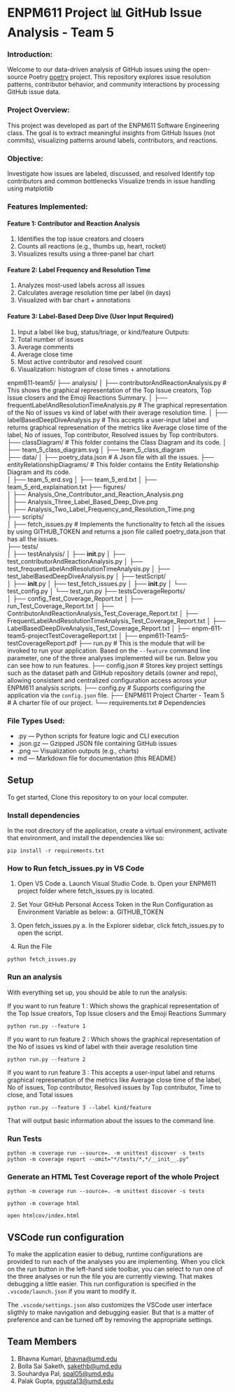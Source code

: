 # ENPM611 Project 📊 GitHub Issue Analysis - Team 5

### Introduction:
Welcome to our data-driven analysis of GitHub issues using the open-source Poetry [poetry](https://github.com/python-poetry/poetry/issues) project. This repository explores issue resolution patterns, contributor behavior, and community interactions by processing GitHub issue data.

### Project Overview:
This project was developed as part of the ENPM611 Software Engineering class. The goal is to extract meaningful insights from GitHub Issues (not commits), visualizing patterns around labels, contributors, and reactions.

### Objective:
Investigate how issues are labeled, discussed, and resolved
Identify top contributors and common bottlenecks
Visualize trends in issue handling using matplotlib

### Features Implemented:

#### Feature 1: Contributor and Reaction Analysis
1. Identifies the top issue creators and closers
2. Counts all reactions (e.g., thumbs up, heart, rocket)
3. Visualizes results using a three-panel bar chart

#### Feature 2: Label Frequency and Resolution Time
1. Analyzes most-used labels across all issues
2. Calculates average resolution time per label (in days)
3. Visualized with bar chart + annotations

#### Feature 3: Label-Based Deep Dive (User Input Required)
1. Input a label like bug, status/triage, or kind/feature
Outputs:
1. Total number of issues
2. Average comments
3. Average close time
4. Most active contributor and resolved count
5. Visualization: histogram of close times + annotations


enpm611-team5/
├── analysis/
│   ├── contributorAndReactionAnalysis.py  # This shows the graphical representation of the Top Issue creators, Top Issue closers and the Emoji Reactions Summary.
│   ├── frequentLabelAndResolutionTimeAnalysis.py # The graphical representation of the No of issues vs kind of label with their average resolution time.
│   ├── labelBasedDeepDiveAnalysis.py     # This accepts a user-input label and returns graphical represenation  of the metrics like Average close time of the label, No of issues, Top contributor, Resolved issues by Top contributors.
├── classDiagram/            # This folder contains the Class Diagram and its code. 
│   ├── team_5_class_diagram.svg
│   ├── team_5_class_diagram  
├── data/ 
│   ├── poetry_data.json   # A Json file with all the issues.
├── entityRelationshipDiagrams/     # This folder contains the Entity Relationship Diagram and its code.        
│   ├── team_5_erd.svg
│   ├── team_5_erd.txt
│   ├── team_5_erd_explaination.txt
├── figures/                   
│   ├── Analysis_One_Contributor_and_Reaction_Analysis.png                 
│   ├── Analysis_Three_Label_Based_Deep_Dive.png            
│   ├── Analysis_Two_Label_Frequency_and_Resolution_Time.png       
├── scripts/                   
│   ├── fetch_issues.py            # Implements the functionality to fetch all the issues by using GITHUB_TOKEN and returns a json file called poetry_data.json that has all the issues.      
├── tests/                    
│   ├── testAnalysis/
│       ├── __init__.py
│       ├── test_contributorAndReactionAnalysis.py
│       ├── test_frequentLabelAndResolutionTimeAnalysis.py
│       ├── test_labelBasedDeepDiveAnalysis.py
│   ├── testScript/             
│       ├── __init__.py
│       ├── test_fetch_issues.py
│   ├── __init__.py
│   └── test_config.py
│   └── test_run.py
├── testsCoverageReports/    
│   ├── config_Test_Coverage_Report.txt
│   ├── run_Test_Coverage_Report.txt
│   ├── ContributorAndReactionAnalysis_Test_Coverage_Report.txt
│   ├── FrequentLabelAndResolutionTimeAnalysis_Test_Coverage_Report.txt
│   ├── LabelBasedDeepDiveAnalysis_Test_Coverage_Report.txt
│   ├── enpm-611-team5-projectTestCoverageReport.txt
│   ├── enpm611-Team5-testCoverageReport.pdf
├── run.py                    # This is the module that will be invoked to run your application. Based on the `--feature` command line parameter, one of the three analyses implemented will be run. Below you can see how to run features.
├── config.json               # Stores key project settings such as the dataset path and GitHub repository details (owner and repo), allowing consistent and centralized configuration access across your ENPM611 analysis scripts.
├── config.py                 # Supports configuring the application via the `config.json` file.
├── ENPM611 Project Charter - Team 5     # A charter file of our project.
└── requirements.txt          # Dependencies


### File Types Used:
- .py — Python scripts for feature logic and CLI execution
-  .json.gz — Gzipped JSON file containing GitHub issues
-   .png — Visualization outputs (e.g., charts)
-  md — Markdown file for documentation (this README)

## Setup

To get started, Clone this repository to on your local computer. 

### Install dependencies

In the root directory of the application, create a virtual environment, activate that environment, and install the dependencies like so:

```
pip install -r requirements.txt
```

### How to Run fetch_issues.py in VS Code
 1. Open VS Code
 a. Launch Visual Studio Code.
 b. Open your ENPM611 project folder where fetch_issues.py is located.

 3. Set Your GitHub Personal Access Token in the Run Configuration as Environment Variable as below:
 a. GITHUB_TOKEN

4. Open fetch_issues.py
a. In the Explorer sidebar, click fetch_issues.py to open the script.

5. Run the File
```
python fetch_issues.py
```

### Run an analysis

With everything set up, you should be able to run the analysis:

If you want to run feature 1 : Which shows the graphical representation of the Top Issue creators, Top Issue closers and the Emoji Reactions Summary

```
python run.py --feature 1
```

If you want to run feature 2 : Which shows the graphical representation of the No of issues vs kind of label with their average resolution time

```
python run.py --feature 2
```
If you want to run feature 3 : This accepts a user-input label and returns graphical represenation  of the metrics like Average close time of the label, No of issues, Top contributor, Resolved issues by Top contributor, Time to close, and Total issues

```
python run.py --feature 3 --label kind/feature
```

That will output basic information about the issues to the command line.


### Run Tests

```
python -m coverage run --source=. -m unittest discover -s tests
python -m coverage report --omit="*/tests/*,*/__init__.py"
```

### Generate an HTML Test Coverage report of the whole Project

```
python -m coverage run --source=. -m unittest discover -s tests
```
```
python -m coverage html
```
```
open htmlcov/index.html
```


## VSCode run configuration

To make the application easier to debug, runtime configurations are provided to run each of the analyses you are implementing. When you click on the run button in the left-hand side toolbar, you can select to run one of the three analyses or run the file you are currently viewing. That makes debugging a little easier. This run configuration is specified in the `.vscode/launch.json` if you want to modify it.

The `.vscode/settings.json` also customizes the VSCode user interface sligthly to make navigation and debugging easier. But that is a matter of preference and can be turned off by removing the appropriate settings.

## Team Members
1. Bhavna Kumari, bhavna@umd.edu
2. Bolla Sai Saketh, sakethb@umd.edu
3. Souhardya Pal, spal05@umd.edu
4. Palak Gupta, pgupta13@umd.edu


